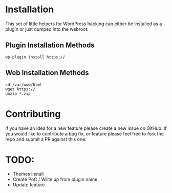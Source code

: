 # Installation

This set of little helpers for WordPress hacking can either be installed as a plugin or just dumped into the webroot.

## Plugin Installation Methods

```
wp plugin install https://
```

## Web Installation Methods

```
cd /var/www/html
wget https://
unzip *.zip
```

# Contributing

If you have an idea for a new feature please create a new issue on GitHub. If you would like to contribute a bug fix, or feature please feel free to fork the repo and submit a PR against this one.

# TODO:
- Themes install
- Create PoC / Write up from plugin name
- Update feature

